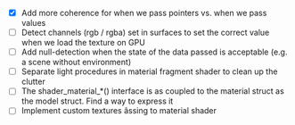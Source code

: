 
- [x] Add more coherence for when we pass pointers vs. when we pass values
- [ ] Detect channels (rgb / rgba) set in surfaces to set the correct value when we load the texture on GPU
- [ ] Add null-detection when the state of the data passed is acceptable (e.g. a scene without environment)
- [ ] Separate light procedures in material fragment shader to clean up the clutter
- [ ] The shader_material_*() interface is as coupled to the material struct as the model struct. Find a way to express it
- [ ] Implement custom textures âssing to material shader
